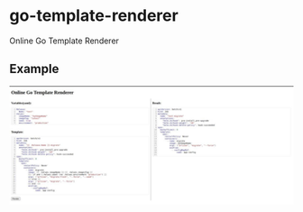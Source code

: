 # go-template-renderer
Online Go Template Renderer

## Example
![Example](https://github.com/idsulik/go-template-renderer/raw/master/example.jpg "Example")
